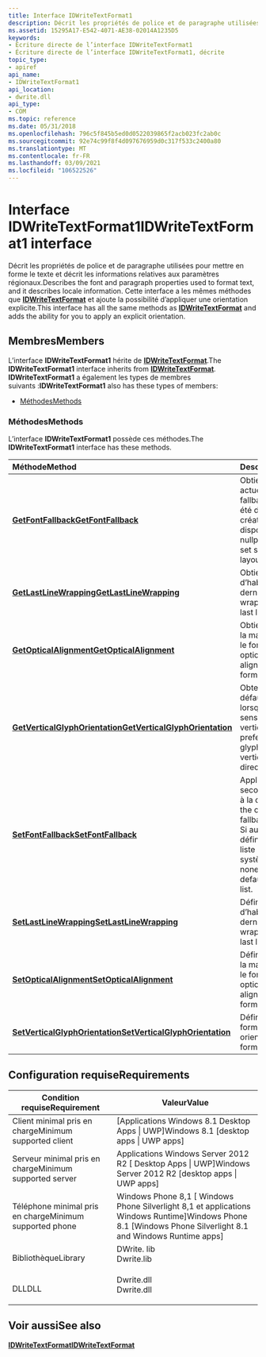 ```yaml
---
title: Interface IDWriteTextFormat1
description: Décrit les propriétés de police et de paragraphe utilisées pour mettre en forme le texte et décrit les informations relatives aux paramètres régionaux. | Interface IDWriteTextFormat1
ms.assetid: 15295A17-E542-4071-AE38-02014A1235D5
keywords:
- Écriture directe de l’interface IDWriteTextFormat1
- Écriture directe de l’interface IDWriteTextFormat1, décrite
topic_type:
- apiref
api_name:
- IDWriteTextFormat1
api_location:
- dwrite.dll
api_type:
- COM
ms.topic: reference
ms.date: 05/31/2018
ms.openlocfilehash: 796c5f845b5ed0d0522039865f2acb023fc2ab0c
ms.sourcegitcommit: 92e74c99f8f4d097676959d0c317f533c2400a80
ms.translationtype: MT
ms.contentlocale: fr-FR
ms.lasthandoff: 03/09/2021
ms.locfileid: "106522526"
---
```

# <a name="idwritetextformat1-interface"></a><span data-ttu-id="797af-106">Interface IDWriteTextFormat1</span><span class="sxs-lookup"><span data-stu-id="797af-106">IDWriteTextFormat1 interface</span></span>

<span data-ttu-id="797af-107">Décrit les propriétés de police et de paragraphe utilisées pour mettre en forme le texte et décrit les informations relatives aux paramètres régionaux.</span><span class="sxs-lookup"><span data-stu-id="797af-107">Describes the font and paragraph properties used to format text, and it describes locale information.</span></span> <span data-ttu-id="797af-108">Cette interface a les mêmes méthodes que [**IDWriteTextFormat**](/windows/win32/api/dwrite/nn-dwrite-idwritetextformat) et ajoute la possibilité d’appliquer une orientation explicite.</span><span class="sxs-lookup"><span data-stu-id="797af-108">This interface has all the same methods as [**IDWriteTextFormat**](/windows/win32/api/dwrite/nn-dwrite-idwritetextformat) and adds the ability for you to apply an explicit orientation.</span></span>

## <a name="members"></a><span data-ttu-id="797af-109">Membres</span><span class="sxs-lookup"><span data-stu-id="797af-109">Members</span></span>

<span data-ttu-id="797af-110">L’interface **IDWriteTextFormat1** hérite de [**IDWriteTextFormat**](/windows/win32/api/dwrite/nn-dwrite-idwritetextformat).</span><span class="sxs-lookup"><span data-stu-id="797af-110">The **IDWriteTextFormat1** interface inherits from [**IDWriteTextFormat**](/windows/win32/api/dwrite/nn-dwrite-idwritetextformat).</span></span> <span data-ttu-id="797af-111">**IDWriteTextFormat1** a également les types de membres suivants :</span><span class="sxs-lookup"><span data-stu-id="797af-111">**IDWriteTextFormat1** also has these types of members:</span></span>

-   [<span data-ttu-id="797af-112">Méthodes</span><span class="sxs-lookup"><span data-stu-id="797af-112">Methods</span></span>](#methods)

### <a name="methods"></a><span data-ttu-id="797af-113">Méthodes</span><span class="sxs-lookup"><span data-stu-id="797af-113">Methods</span></span>

<span data-ttu-id="797af-114">L’interface **IDWriteTextFormat1** possède ces méthodes.</span><span class="sxs-lookup"><span data-stu-id="797af-114">The **IDWriteTextFormat1** interface has these methods.</span></span>



| <span data-ttu-id="797af-115">Méthode</span><span class="sxs-lookup"><span data-stu-id="797af-115">Method</span></span>                                                                                | <span data-ttu-id="797af-116">Description</span><span class="sxs-lookup"><span data-stu-id="797af-116">Description</span></span>                                                                                                             |
|:--------------------------------------------------------------------------------------|:------------------------------------------------------------------------------------------------------------------------|
| [<span data-ttu-id="797af-117">**GetFontFallback**</span><span class="sxs-lookup"><span data-stu-id="797af-117">**GetFontFallback**</span></span>](/windows/win32/api/dwrite_2/nf-dwrite_2-idwritetextformat1-getfontfallback)                         | <span data-ttu-id="797af-118">Obtient le de secours actuel.</span><span class="sxs-lookup"><span data-stu-id="797af-118">Gets the current fallback.</span></span> <span data-ttu-id="797af-119">Si aucun n’a été défini depuis la création de la disposition, il sera nullptr.</span><span class="sxs-lookup"><span data-stu-id="797af-119">If none was ever set since creating the layout, it will be nullptr.</span></span><br/>               |
| [<span data-ttu-id="797af-120">**GetLastLineWrapping**</span><span class="sxs-lookup"><span data-stu-id="797af-120">**GetLastLineWrapping**</span></span>](/windows/win32/api/dwrite_2/nf-dwrite_2-idwritetextformat1-getlastlinewrapping)                 | <span data-ttu-id="797af-121">Obtient le mode d’habillage de la dernière ligne.</span><span class="sxs-lookup"><span data-stu-id="797af-121">Gets the wrapping mode of the last line.</span></span><br/>                                                                     |
| [<span data-ttu-id="797af-122">**GetOpticalAlignment**</span><span class="sxs-lookup"><span data-stu-id="797af-122">**GetOpticalAlignment**</span></span>](/windows/win32/api/dwrite_2/nf-dwrite_2-idwritetextformat1-getopticalalignment)                 | <span data-ttu-id="797af-123">Obtient l’alignement de la marge optique pour le format texte.</span><span class="sxs-lookup"><span data-stu-id="797af-123">Gets the optical margin alignment for the text format.</span></span><br/>                                                       |
| [<span data-ttu-id="797af-124">**GetVerticalGlyphOrientation**</span><span class="sxs-lookup"><span data-stu-id="797af-124">**GetVerticalGlyphOrientation**</span></span>](/windows/win32/api/dwrite_2/nf-dwrite_2-idwritetextformat1-getverticalglyphorientation) | <span data-ttu-id="797af-125">Obtenir l’orientation par défaut des glyphes lorsque vous utilisez un sens de lecture vertical.</span><span class="sxs-lookup"><span data-stu-id="797af-125">Get the preferred orientation of glyphs when using a vertical reading direction.</span></span><br/>                             |
| [<span data-ttu-id="797af-126">**SetFontFallback**</span><span class="sxs-lookup"><span data-stu-id="797af-126">**SetFontFallback**</span></span>](/windows/win32/api/dwrite_2/nf-dwrite_2-idwritetextformat1-setfontfallback)                         | <span data-ttu-id="797af-127">Applique la police de secours personnalisée à la disposition.</span><span class="sxs-lookup"><span data-stu-id="797af-127">Applies the custom font fallback onto the layout.</span></span> <span data-ttu-id="797af-128">Si aucune valeur n’est définie, elle utilise la liste de secours système par défaut.</span><span class="sxs-lookup"><span data-stu-id="797af-128">If none is set, it uses the default system fallback list.</span></span> <br/> |
| [<span data-ttu-id="797af-129">**SetLastLineWrapping**</span><span class="sxs-lookup"><span data-stu-id="797af-129">**SetLastLineWrapping**</span></span>](/windows/win32/api/dwrite_2/nf-dwrite_2-idwritetextformat1-setlastlinewrapping)                   | <span data-ttu-id="797af-130">Définit le mode d’habillage de la dernière ligne.</span><span class="sxs-lookup"><span data-stu-id="797af-130">Sets the wrapping mode of the last line.</span></span><br/>                                                                     |
| [<span data-ttu-id="797af-131">**SetOpticalAlignment**</span><span class="sxs-lookup"><span data-stu-id="797af-131">**SetOpticalAlignment**</span></span>](/windows/win32/api/dwrite_2/nf-dwrite_2-idwritetextformat1-setopticalalignment)                 | <span data-ttu-id="797af-132">Définit l’alignement de la marge optique pour le format texte.</span><span class="sxs-lookup"><span data-stu-id="797af-132">Sets the optical margin alignment for the text format.</span></span><br/>                                                       |
| [<span data-ttu-id="797af-133">**SetVerticalGlyphOrientation**</span><span class="sxs-lookup"><span data-stu-id="797af-133">**SetVerticalGlyphOrientation**</span></span>](/windows/win32/api/dwrite_2/nf-dwrite_2-idwritetextformat1-setverticalglyphorientation) | <span data-ttu-id="797af-134">Définit l’orientation d’un format de texte.</span><span class="sxs-lookup"><span data-stu-id="797af-134">Sets the orientation of a text format.</span></span><br/>                                                                       |



 

## <a name="requirements"></a><span data-ttu-id="797af-135">Configuration requise</span><span class="sxs-lookup"><span data-stu-id="797af-135">Requirements</span></span>



| <span data-ttu-id="797af-136">Condition requise</span><span class="sxs-lookup"><span data-stu-id="797af-136">Requirement</span></span> | <span data-ttu-id="797af-137">Valeur</span><span class="sxs-lookup"><span data-stu-id="797af-137">Value</span></span> |
|-------------------------------------|-----------------------------------------------------------------------------------------|
| <span data-ttu-id="797af-138">Client minimal pris en charge</span><span class="sxs-lookup"><span data-stu-id="797af-138">Minimum supported client</span></span><br/> | <span data-ttu-id="797af-139">\[Applications Windows 8.1 Desktop Apps \| UWP\]</span><span class="sxs-lookup"><span data-stu-id="797af-139">Windows 8.1 \[desktop apps \| UWP apps\]</span></span><br/>                                     |
| <span data-ttu-id="797af-140">Serveur minimal pris en charge</span><span class="sxs-lookup"><span data-stu-id="797af-140">Minimum supported server</span></span><br/> | <span data-ttu-id="797af-141">Applications Windows Server 2012 R2 \[ Desktop Apps \| UWP\]</span><span class="sxs-lookup"><span data-stu-id="797af-141">Windows Server 2012 R2 \[desktop apps \| UWP apps\]</span></span><br/>                          |
| <span data-ttu-id="797af-142">Téléphone minimal pris en charge</span><span class="sxs-lookup"><span data-stu-id="797af-142">Minimum supported phone</span></span><br/>  | <span data-ttu-id="797af-143">Windows Phone 8,1 \[ Windows Phone Silverlight 8,1 et applications Windows Runtime\]</span><span class="sxs-lookup"><span data-stu-id="797af-143">Windows Phone 8.1 \[Windows Phone Silverlight 8.1 and Windows Runtime apps\]</span></span><br/> |
| <span data-ttu-id="797af-144">Bibliothèque</span><span class="sxs-lookup"><span data-stu-id="797af-144">Library</span></span><br/>                  | <dl> <span data-ttu-id="797af-145"><dt>DWrite. lib</dt></span><span class="sxs-lookup"><span data-stu-id="797af-145"><dt>Dwrite.lib</dt></span></span> </dl>   |
| <span data-ttu-id="797af-146">DLL</span><span class="sxs-lookup"><span data-stu-id="797af-146">DLL</span></span><br/>                      | <dl> <span data-ttu-id="797af-147"><dt>Dwrite.dll</dt></span><span class="sxs-lookup"><span data-stu-id="797af-147"><dt>Dwrite.dll</dt></span></span> </dl>   |



## <a name="see-also"></a><span data-ttu-id="797af-148">Voir aussi</span><span class="sxs-lookup"><span data-stu-id="797af-148">See also</span></span>

<dl> <dt>

[<span data-ttu-id="797af-149">**IDWriteTextFormat**</span><span class="sxs-lookup"><span data-stu-id="797af-149">**IDWriteTextFormat**</span></span>](/windows/win32/api/dwrite/nn-dwrite-idwritetextformat)
</dt> </dl>

 

